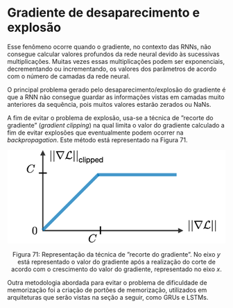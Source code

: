 # Gradiente de desaparecimento e explosão

Esse fenômeno ocorre quando o gradiente, no contexto das RNNs, não consegue calcular valores
profundos da rede neural devido às sucessivas multiplicações. Muitas vezes essas multiplicações
podem ser exponenciais, decrementando ou incrementando, os valores dos parâmetros de acordo
com o número de camadas da rede neural.

O principal problema gerado pelo desaparecimento/explosão do gradiente é que a RNN não consegue
guardar as informações vistas em camadas muito anteriores da sequência, pois muitos valores estarão
zerados ou NaNs.

A fim de evitar o problema de explosão, usa-se a técnica de ”recorte do gradiente” (_gradient clipping_)
na qual limita o valor do gradiente calculado a fim de evitar explosões que eventualmente podem
ocorrer na _backpropagation_. Este método está representado na Figura 71.

<p align="center">
  <img src="./img/71.png">
</p>

<p align="center">
Figura 71: Representação da técnica de ”recorte do gradiente”. No eixo <i>y</i> está representado o valor do gradiente após
a realização do corte de acordo com o crescimento do valor do gradiente, representado no eixo <i>x</i>.
</p>

Outra metodologia abordada para evitar o problema de dificuldade de memorização foi a criação de
portões de memorização, utilizados em arquiteturas que serão vistas na seção a seguir, como GRUs
e LSTMs.
